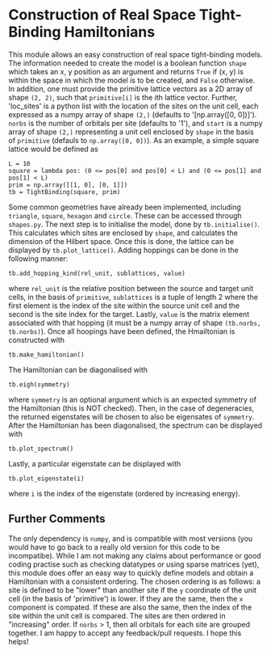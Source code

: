 # Construction of Real Space Tight-Binding Hamiltonians
This module allows an easy construction of real space tight-binding models. The information needed to create the model is a boolean function `shape` which takes an x, y position as an argument and returns `True` if (x, y) is within the space in which the model is to be created, and `False` otherwise. In addition, one must provide the primitive lattice vectors as a 2D array of shape `(2, 2)`, such that `primitive[i]` is the ith lattice vector. Further, 'loc_sites' is a python list with the location of the sites on the unit cell, each expressed as a numpy array of shape `(2,)` (defaults to '[np.array([0, 0])]'). `norbs` is the number of orbitals per site (defaults to '1'), and `start` is a numpy array of shape `(2,)` representing a unit cell enclosed by `shape` in the basis of `primitive` (defauls to `np.array([0, 0])`). As an example, a simple square lattice would be defined as 
```
L = 10
square = lambda pos: (0 <= pos[0] and pos[0] < L) and (0 <= pos[1] and pos[1] < L)
prim = np.array([[1, 0], [0, 1]])
tb = TightBinding(square, prim)
```
Some common geometries have already been implemented, including `triangle`, `square`, `hexagon` and `circle`. These can be accessed through `shapes.py`. The next step is to initialise the model, done by `tb.initialise()`. This calculates which sites are enclosed by `shape`, and calculates the dimension of the Hilbert space. Once this is done, the lattice can be displayed by `tb.plot_lattice()`. Adding hoppings can be done in the following manner:
```
tb.add_hopping_kind(rel_unit, sublattices, value)
```
where `rel_unit` is the relative position between the source and target unit cells, in the basis of `primitive`, `sublattices` is a tuple of length 2 where the first element is the index of the site within the source unit cell and the second is the site index for the target. Lastly, `value` is the matrix element associated with that hopping (it must be a numpy array of shape `(tb.norbs, tb.norbs)`). Once all hoopings have been defined, the Hmailtonian is constructed with 
```
tb.make_hamiltonian()
```
The Hamiltonian can be diagonalised with
```
tb.eigh(symmetry)
```
where `symmetry` is an optional argument which is an expected symmetry of the Hamiltonian (this is NOT checked). Then, in the case of degeneracies, the returned eigenstates will be chosen to also be eigensates of `symmetry`. After the Hamiltonian has been diagonalised, the spectrum can be displayed with
```
tb.plot_spectrum()
```
Lastly, a particular eigenstate can be displayed with 
```
tb.plot_eigenstate(i)
```
where `i` is the index of the eigenstate (ordered by increasing energy).

## Further Comments
The only dependency is `numpy`, and is compatible with most versions (you would have to go back to a really old version for this code to be incompatibe). While I am not making any claims about performance or good coding practise such as checking datatypes or using sparse matrices (yet), this module does offer an easy way to quickly define models and obtain a Hamiltonian with a consistent ordering. The chosen ordering is as follows: a site is defined to be "lower" than another site if the `y` coordinate of the unit cell (in the basis of 'primitive') is lower. If they are the same, then the `x` component is compated. If these are also the same, then the index of the site within the unit cell is compared. The sites are then ordered in "increasing" order. If `norbs` > 1, then all orbitals for each site are grouped together. I am happy to accept any feedback/pull requests. I hope this helps!


